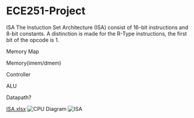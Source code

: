 # ECE251-Project

ISA 
The Instuction Set Architecture (ISA) consist of 16-bit instructions and 8-bit constants. A distinction is made for the R-Type instructions, the first bit of the opcode is 1. 

Memory Map

Memory(imem/dmem)

Controller

ALU

Datapath?


[ISA.xlsx](https://github.com/kaixchen/ECE251-Project/files/8644165/ISA.xlsx)
![CPU Diagram](https://user-images.githubusercontent.com/100326494/167231818-e31fc44e-cb1d-4098-b2cf-cd4210ad092f.jpg)
![ISA](https://user-images.githubusercontent.com/100326494/167231907-9534406f-9d62-4a8a-af28-0d73c3382195.jpg)
